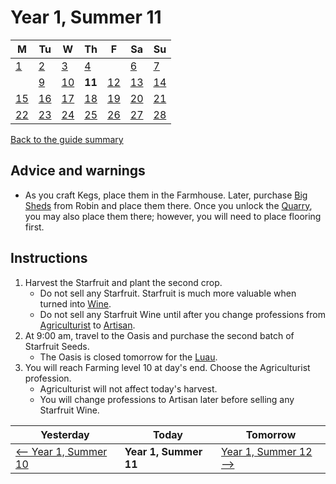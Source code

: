 # Year 1, Summer 11

| M                          | Tu                        | W                         | Th                        | F                         | Sa                        | Su                        |
| -------------------------- | ------------------------- | ------------------------- | ------------------------- |-------------------------- | ------------------------- | ------------------------- |
| [1](year-1-summer-1.md)    | [2](year-1-summer-2.md)   | [3](year-1-summer-3.md)   | [4](year-1-summer-4.md)   |                           | [6](year-1-summer-6.md)   | [7](year-1-summer-7.md)   |
|                            | [9](year-1-summer-9.md)   | [10](year-1-summer-10.md) | **11**                    | [12](year-1-summer-12.md) | [13](year-1-summer-13.md) | [14](year-1-summer-14.md) |
| [15](year-1-summer-15.md)  | [16](year-1-summer-16.md) | [17](year-1-summer-17.md) | [18](year-1-summer-18.md) | [19](year-1-summer-19.md) | [20](year-1-summer-20.md) | [21](year-1-summer-21.md) |
| [22](year-1-summer-22.md)  | [23](year-1-summer-23.md) | [24](year-1-summer-24.md) | [25](year-1-summer-25.md) | [26](year-1-summer-26.md) | [27](year-1-summer-27.md) | [28](year-1-summer-28.md) |

[Back to the guide summary](readme.md)

## Advice and warnings

- As you craft Kegs, place them in the Farmhouse. Later, purchase [Big Sheds](https://stardewvalleywiki.com/Shed) from Robin and place them there. Once you unlock the [Quarry](https://stardewvalleywiki.com/Quarry), you may also place them there; however, you will need to place flooring first.

## Instructions

1. Harvest the Starfruit and plant the second crop.
   - Do not sell any Starfruit. Starfruit is much more valuable when turned into [Wine](https://stardewvalleywiki.com/Wine).
   - Do not sell any Starfruit Wine until after you change professions from [Agriculturist](https://stardewvalleywiki.com/Farming#Farming_Skill) to [Artisan](https://stardewvalleywiki.com/Farming#Farming_Skill).
2. At 9:00 am, travel to the Oasis and purchase the second batch of Starfruit Seeds.
   - The Oasis is closed tomorrow for the [Luau](https://stardewvalleywiki.com/Luau).
3. You will reach Farming level 10 at day's end. Choose the Agriculturist profession.
   - Agriculturist will not affect today's harvest.
   - You will change professions to Artisan later before selling any Starfruit Wine.

| Yesterday                                   | Today                 | Tomorrow                                    |
| ------------------------------------------- | --------------------- | ------------------------------------------- |
| [⟵ Year 1, Summer 10](year-1-summer-10.md) | **Year 1, Summer 11** | [Year 1, Summer 12 ⟶](year-1-summer-12.md) |
